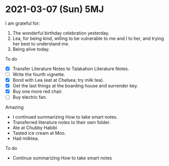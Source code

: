 # 2021-03-07 (Sun) 5MJ

I am grateful for:

1. The wonderful birthday celebration yesterday.
2. Lea, for being kind, willing to be vulnerable to me and I to her, and trying her best to understand me.
3. Being alive today.

To do

- [x] Transfer Literature Notes to Talakahon Literature Notes.
- [ ] Write the fourth vignette.
- [x] Bond with Lea (eat at Chelsea; try milk tea).
- [x] Get the last things at the boarding house and surrender key.
- [x] Buy one more red chair.
- [ ] Buy electric fan.

Amazing

- I continued summarizing How to take smart notes.
- Transferred literature notes to their own folder.
- Ate at Chubby Habibi
- Tasted ice cream at Moo.
- Had milktea.

To do

- Continue summarizing How to take smart notes

